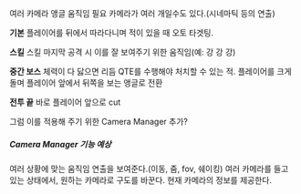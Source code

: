 여러 카메라 앵글 움직임 필요
카메라가 여러 개일수도 있다.(시네마틱 등의 연출)

**기본**
플레이어를 뒤에서 따라다니며 적이 있을 때 오토 타겟팅.

**스킬**
스킬 마지막 공격 시 이를 잘 보여주기 위한 움직임(예: 강 강 강)

**중간 보스**
체력이 다 닳으면 리듬 QTE를 수행해야 처치할 수 있는 적.
플레이어를 크게 돌며 플레이어 앞에서 뒤쪽을 보는 앵글로 전환

**전투 끝**
바로 플레이어 앞으로 cut

그럼 이를 적용해 주기 위한 Camera Manager 추가?
##### Camera Manager 기능 예상
여러 상황에 맞는 움직임 연출을 보여준다.(이동, 줌, fov, 쉐이킹)
여러 카메라를 들고 있는 상태에서, 원하는 카메라로 구도를 바꾼다.
현재 카메라의 정보를 제공한다.

